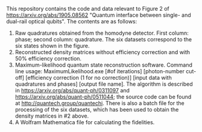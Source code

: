 This repository contains the code and data relevant to Figure 2 of https://arxiv.org/abs/1905.08562 "Quantum interface between single- and dual-rail optical qubits". The contents are as follows:
1. Raw quadratures obtained from the homodyne detector. First column: phase; second column: quadrature. The six datasets correspond to the six states shown in the figure.
2. Reconstructed density matrices without efficiency correction and with 50% efficiency correction.
3. Maximum-likelihood quantum state reconstruction software. Command line usage: MaximumLikelihood.exe [#of iterations] [photon-number cut-off] [efficiency correction (1 for no correction)] [input data with quadratures and phases] [output file name]. The algorithm is described in https://arxiv.org/abs/quant-ph/0311097 and https://arxiv.org/abs/quant-ph/0511044; the source code can be found at http://quantech.group/quantechi. There is also a batch file for the processing of the six datasets, which has been used to obtain the density matrices in #2 above.
4. A Wolfram Mathematica file for calculating the fidelities.
